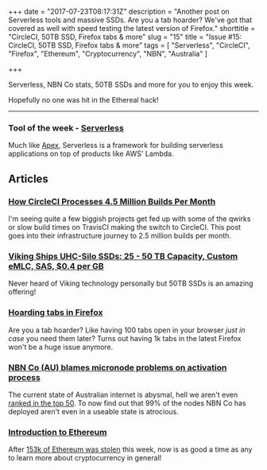 +++
date = "2017-07-23T08:17:31Z"
description = "Another post on Serverless tools and massive SSDs. Are you a tab hoarder? We've got that covered as well with speed testing the latest version of Firefox."
shorttitle = "CircleCI, 50TB SSD, Firefox tabs & more"
slug = "15"
title = "Issue #15: CircleCI, 50TB SSD, Firefox tabs & more"
tags = [
  "Serverless",
  "CircleCI",
  "Firefox",
  "Ethereum",
  "Cryptocurrency",
  "NBN",
  "Australia"
]

+++

Serverless, NBN Co stats, 50TB SSDs and more for you to enjoy this week.

Hopefully no one was hit in the Ethereal hack!

---

### Tool of the week - [Serverless](https://github.com/serverless/serverless) <i class="fa fa-github"></i>  
Much like [Apex](https://www.bytebybyte.io/tag/apex/), Serverless is a framework for building serverless applications on top of products like AWS' Lambda.

## Articles

### [How CircleCI Processes 4.5 Million Builds Per Month](https://stackshare.io/circleci/how-circleci-processes-4-5-million-builds-per-month)  
I'm seeing quite a few biggish projects get fed up with some of the qwirks or slow build times on TravisCI making the switch to CircleCI. This post goes into their infrastructure journey to 2.5 million builds per month. 

### [Viking Ships UHC-Silo SSDs: 25 - 50 TB Capacity, Custom eMLC, SAS, $0.4 per GB](http://www.anandtech.com/show/11639/viking-ships-uhcsilo-ssds-50-tb-capacity-emlc-sas)  
Never heard of Viking technology personally but 50TB SSDs is an amazing offering!

### [Hoarding tabs in Firefox](https://metafluff.com/2017/07/21/i-am-a-tab-hoarder/)  
Are you a tab hoarder? Like having 100 tabs open in your browser *just in case* you need them later? Turns out having 1k tabs in the latest Firefox won't be a huge issue anymore.

### [NBN Co (AU) blames micronode problems on activation process](https://www.itnews.com.au/news/nbn-co-blames-micronode-problems-on-activation-process-468019)  
The current state of Australian internet is abysmal, hell we aren't even [ranked in the top 50](https://www.gizmodo.com.au/2017/03/australias-internet-speeds-are-a-global-embarrassment/). To now find out that 99% of the nodes NBN Co has deployed aren't even in a useable state is atrocious.

### [Introduction to Ethereum](https://ocalog.com/post/10/)  
After [153k of Ethereum was stolen](https://etherscan.io/address/0xb3764761e297d6f121e79c32a65829cd1ddb4d32) this week, now is as good a time as any to learn more about cryptocurrency in general!

